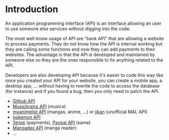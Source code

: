 # Introduction

An application programming interface (API) is an interface 
allowing an user to use someone else services without
digging into the code.

The most well-know usage of API are "bank API" that
are allowing a website to process payments. They do
not know how the API is internal working but they
are calling some functions and now they can add
payments to their websites. The advantage is that
the API is developed and maintained by someone else
so they are the ones responsible to fix anything related
to the API.

Developers are also developing API because it's
easier to code this way like once you created your
API for your website, you can create a mobile app,
a desktop app, ... without having to rewrite
the code to access the database (for instance)
and if you found a bug, then you only need to patch
the API.

* [Github API](https://docs.github.com/en/rest/guides/getting-started-with-the-rest-api)
* [Musicbrainz API](https://musicbrainz.org/doc/MusicBrainz_API) (musics)
* [myanimelist API](https://myanimelist.net/apiconfig/references/api/v2) (mangas, anime, ...) or [jikan](https://jikan.moe/) (unofficial MAL API)
* [pokemon API](https://pokeapi.co/)
* [Stripe](https://stripe.com/docs/api) (payments), [Paypal API](https://developer.paypal.com/docs/api/overview/) (same)
* [Mangadex API](https://api.mangadex.org/docs.html) (manga reader)
* ...
